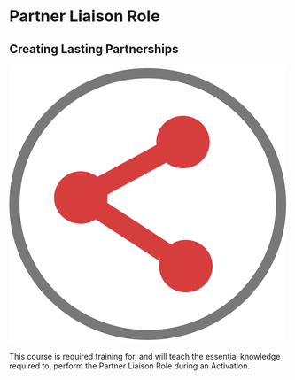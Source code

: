 # Partner Liaison Role

## Creating Lasting Partnerships

![](../.gitbook/assets/partner_liaisons2.png)

This course is required training for, and will teach the essential knowledge required to, perform the Partner Liaison Role during an Activation.

